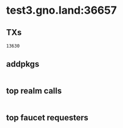 # test3.gno.land:36657

## TXs
```
13630
```

## addpkgs
```
```

## top realm calls
```
```

## top faucet requesters
```
```

